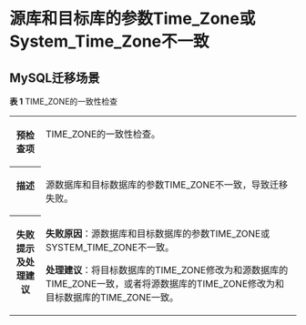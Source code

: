 # 源库和目标库的参数Time\_Zone或System\_Time\_Zone不一致<a name="drs_11_0023"></a>

## MySQL迁移场景<a name="section129755213237"></a>

**表 1**  TIME\_ZONE的一致性检查

<a name="table42025216558"></a>
<table><tbody><tr id="row35255255516"><th class="firstcol" valign="top" width="11%" id="mcps1.2.3.1.1"><p id="p8521452165515"><a name="p8521452165515"></a><a name="p8521452165515"></a><strong id="b1367155285519"><a name="b1367155285519"></a><a name="b1367155285519"></a>预检查项</strong></p>
</th>
<td class="cellrowborder" valign="top" width="89%" headers="mcps1.2.3.1.1 "><p id="p1341171725620"><a name="p1341171725620"></a><a name="p1341171725620"></a>TIME_ZONE的一致性检查。</p>
</td>
</tr>
<tr id="row567105212553"><th class="firstcol" valign="top" width="11%" id="mcps1.2.3.2.1"><p id="p184352155517"><a name="p184352155517"></a><a name="p184352155517"></a><strong id="b484145215557"><a name="b484145215557"></a><a name="b484145215557"></a>描述</strong></p>
</th>
<td class="cellrowborder" valign="top" width="89%" headers="mcps1.2.3.2.1 "><p id="p11524183955615"><a name="p11524183955615"></a><a name="p11524183955615"></a>源数据库和目标数据库的参数TIME_ZONE不一致，导致迁移失败。</p>
</td>
</tr>
<tr id="row398195218554"><th class="firstcol" valign="top" width="11%" id="mcps1.2.3.3.1"><p id="p798452185510"><a name="p798452185510"></a><a name="p798452185510"></a><strong id="b1998155216556"><a name="b1998155216556"></a><a name="b1998155216556"></a>失败提示及<strong id="b14490151682817"><a name="b14490151682817"></a><a name="b14490151682817"></a>处理建议</strong></strong></p>
</th>
<td class="cellrowborder" valign="top" width="89%" headers="mcps1.2.3.3.1 "><p id="p798115218552"><a name="p798115218552"></a><a name="p798115218552"></a><strong id="b3733349123219"><a name="b3733349123219"></a><a name="b3733349123219"></a>失败原因</strong>：源数据库和目标数据库的参数TIME_ZONE或SYSTEM_TIME_ZONE不一致。</p>
<p id="p11403747153617"><a name="p11403747153617"></a><a name="p11403747153617"></a><strong id="b15395121810356"><a name="b15395121810356"></a><a name="b15395121810356"></a>处理建议</strong>：将目标数据库的TIME_ZONE修改为和源数据库的TIME_ZONE一致，或者将源数据库的TIME_ZONE修改为和目标数据库的TIME_ZONE一致。</p>
</td>
</tr>
</tbody>
</table>

